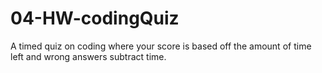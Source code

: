 # 04-HW-codingQuiz
A timed quiz on coding where your score is based off the amount of time left and wrong answers subtract time.

